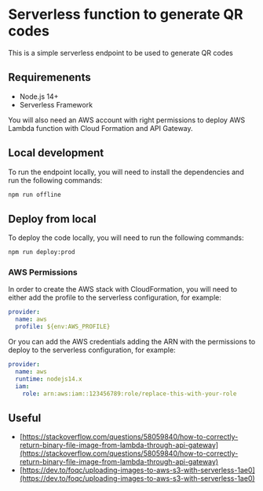 # Serverless function to generate QR codes

This is a simple serverless endpoint to be used to generate QR codes

## Requiremenents

- Node.js 14+
- Serverless Framework

You will also need an AWS account with right permissions to deploy AWS Lambda function with Cloud Formation and API Gateway.

## Local development

To run the endpoint locally, you will need to install the dependencies and run the following commands:

```bash
npm run offline
```

## Deploy from local

To deploy the code locally, you will need to run the following commands:

```bash
npm run deploy:prod
```

### AWS Permissions

In order to create the AWS stack with CloudFormation, you will need to either add the profile to the serverless configuration, for example:

```yaml
provider:
  name: aws
  profile: ${env:AWS_PROFILE}
```

Or you can add the AWS credentials adding the ARN with the permissions to deploy to the serverless configuration, for example:

```yaml
provider:
  name: aws
  runtime: nodejs14.x
  iam:
    role: arn:aws:iam::123456789:role/replace-this-with-your-role
```

## Useful

- [https://stackoverflow.com/questions/58059840/how-to-correctly-return-binary-file-image-from-lambda-through-api-gateway](https://stackoverflow.com/questions/58059840/how-to-correctly-return-binary-file-image-from-lambda-through-api-gateway)
- [https://dev.to/foqc/uploading-images-to-aws-s3-with-serverless-1ae0](https://dev.to/foqc/uploading-images-to-aws-s3-with-serverless-1ae0)
